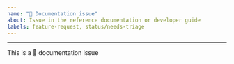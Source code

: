 ```yaml
---
name: "📕 Documentation issue"
about: Issue in the reference documentation or developer guide
labels: feature-request, status/needs-triage
---
```


<!-- 
- developer guide? raise issue/pr here: https://github.com/awsdocs/aws-cdk-guide
- want to help? submit a pull request here: https://github.com/aws/aws-cdk
-->

<!--
link to reference doc page:
-->



<!--
describe your issue:
-->





---

This is a 📕 documentation issue
